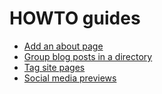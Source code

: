 # HOWTO guides

* [Add an about page](about-page.md)
* [Group blog posts in a directory](blog-posts-in-a-directory.md)
* [Tag site pages](tag-pages.md)
* [Social media previews](social-media-previews.md)

